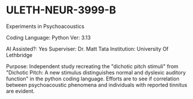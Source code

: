 # ULETH-NEUR-3999-B
Experiments in Psychoacoustics

Coding Language: Python
Ver: 3.13

AI Assisted?: Yes
Superviser: Dr. Matt Tata
Institution: University Of Lethbridge

Purpose: Independent study recreating the "dichotic pitch stimuli" from "Dichotic Pitch: A new stimulus distinguishes normal and dyslexic auditory function" in the python coding language. Efforts are to see if correlation between psychoacoustic phenomena and individuals with reported tinnitus are evident.
